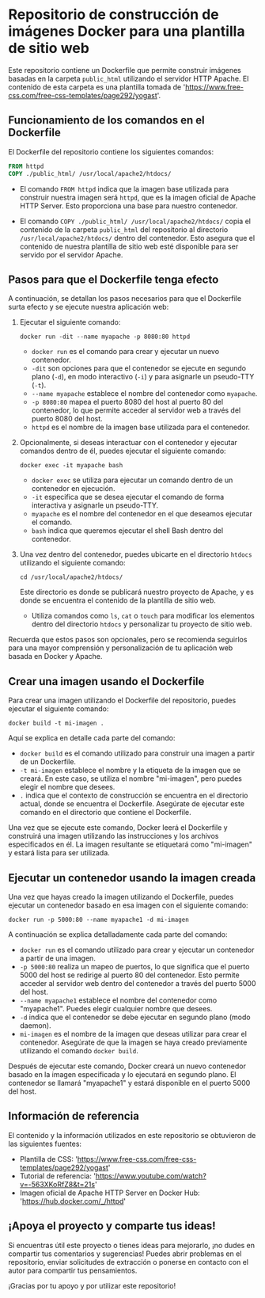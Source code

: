 # Repositorio de construcción de imágenes Docker para una plantilla de sitio web

Este repositorio contiene un Dockerfile que permite construir imágenes basadas en la carpeta `public_html` utilizando el servidor HTTP Apache. El contenido de esta carpeta es una plantilla tomada de 'https://www.free-css.com/free-css-templates/page292/yogast'.

## Funcionamiento de los comandos en el Dockerfile

El Dockerfile del repositorio contiene los siguientes comandos:

```dockerfile
FROM httpd
COPY ./public_html/ /usr/local/apache2/htdocs/
```

- El comando `FROM httpd` indica que la imagen base utilizada para construir nuestra imagen será `httpd`, que es la imagen oficial de Apache HTTP Server. Esto proporciona una base para nuestro contenedor.

- El comando `COPY ./public_html/ /usr/local/apache2/htdocs/` copia el contenido de la carpeta `public_html` del repositorio al directorio `/usr/local/apache2/htdocs/` dentro del contenedor. Esto asegura que el contenido de nuestra plantilla de sitio web esté disponible para ser servido por el servidor Apache.

## Pasos para que el Dockerfile tenga efecto

A continuación, se detallan los pasos necesarios para que el Dockerfile surta efecto y se ejecute nuestra aplicación web:

1. Ejecutar el siguiente comando:

   ```shell
   docker run -dit --name myapache -p 8080:80 httpd
   ```

   - `docker run` es el comando para crear y ejecutar un nuevo contenedor.
   - `-dit` son opciones para que el contenedor se ejecute en segundo plano (`-d`), en modo interactivo (`-i`) y para asignarle un pseudo-TTY (`-t`).
   - `--name myapache` establece el nombre del contenedor como `myapache`.
   - `-p 8080:80` mapea el puerto 8080 del host al puerto 80 del contenedor, lo que permite acceder al servidor web a través del puerto 8080 del host.
   - `httpd` es el nombre de la imagen base utilizada para el contenedor.

2. Opcionalmente, si deseas interactuar con el contenedor y ejecutar comandos dentro de él, puedes ejecutar el siguiente comando:

   ```shell
   docker exec -it myapache bash
   ```

   - `docker exec` se utiliza para ejecutar un comando dentro de un contenedor en ejecución.
   - `-it` especifica que se desea ejecutar el comando de forma interactiva y asignarle un pseudo-TTY.
   - `myapache` es el nombre del contenedor en el que deseamos ejecutar el comando.
   - `bash` indica que queremos ejecutar el shell Bash dentro del contenedor.

3. Una vez dentro del contenedor, puedes ubicarte en el directorio `htdocs` utilizando el siguiente comando:

   ```shell
   cd /usr/local/apache2/htdocs/
   ```

   Este directorio es donde se publicará nuestro proyecto de Apache, y es donde se encuentra el contenido de la plantilla de sitio web.

   - Utiliza comandos como `ls`, `cat` o `touch` para modificar los elementos dentro del directorio `htdocs` y personalizar tu proyecto de sitio web.

Recuerda que estos pasos son opcionales, pero se recomienda seguirlos para una mayor comprensión y personalización de tu aplicación web basada en Docker y Apache.
## Crear una imagen usando el Dockerfile

Para crear una imagen utilizando el Dockerfile del repositorio, puedes ejecutar el siguiente comando:

```shell
docker build -t mi-imagen .
```

Aquí se explica en detalle cada parte del comando:

- `docker build` es el comando utilizado para construir una imagen a partir de un Dockerfile.
- `-t mi-imagen` establece el nombre y la etiqueta de la imagen que se creará. En este caso, se utiliza el nombre "mi-imagen", pero puedes elegir el nombre que desees.
- `.` indica que el contexto de construcción se encuentra en el directorio actual, donde se encuentra el Dockerfile. Asegúrate de ejecutar este comando en el directorio que contiene el Dockerfile.

Una vez que se ejecute este comando, Docker leerá el Dockerfile y construirá una imagen utilizando las instrucciones y los archivos especificados en él. La imagen resultante se etiquetará como "mi-imagen" y estará lista para ser utilizada.

## Ejecutar un contenedor usando la imagen creada

Una vez que hayas creado la imagen utilizando el Dockerfile, puedes ejecutar un contenedor basado en esa imagen con el siguiente comando:

```shell
docker run -p 5000:80 --name myapache1 -d mi-imagen
```

A continuación se explica detalladamente cada parte del comando:

- `docker run` es el comando utilizado para crear y ejecutar un contenedor a partir de una imagen.
- `-p 5000:80` realiza un mapeo de puertos, lo que significa que el puerto 5000 del host se redirige al puerto 80 del contenedor. Esto permite acceder al servidor web dentro del contenedor a través del puerto 5000 del host.
- `--name myapache1` establece el nombre del contenedor como "myapache1". Puedes elegir cualquier nombre que desees.
- `-d` indica que el contenedor se debe ejecutar en segundo plano (modo daemon).
- `mi-imagen` es el nombre de la imagen que deseas utilizar para crear el contenedor. Asegúrate de que la imagen se haya creado previamente utilizando el comando `docker build`.

Después de ejecutar este comando, Docker creará un nuevo contenedor basado en la imagen especificada y lo ejecutará en segundo plano. El contenedor se llamará "myapache1" y estará disponible en el puerto 5000 del host.

## Información de referencia

El contenido y la información utilizados en este repositorio se obtuvieron de las siguientes fuentes:

- Plantilla de CSS: 'https://www.free-css.com/free-css-templates/page292/yogast'
- Tutorial de referencia: 'https://www.youtube.com/watch?v=-563XKoRfZ8&t=21s'
- Imagen oficial de Apache HTTP Server en Docker Hub: 'https://hub.docker.com/_/httpd'

## ¡Apoya el proyecto y comparte tus ideas!

Si encuentras útil este proyecto o tienes ideas para mejorarlo, ¡no dudes en compartir tus comentarios y sugerencias! Puedes abrir problemas en el repositorio, enviar solicitudes de extracción o ponerse en contacto con el autor para compartir tus pensamientos.

¡Gracias por tu apoyo y por utilizar este repositorio!
